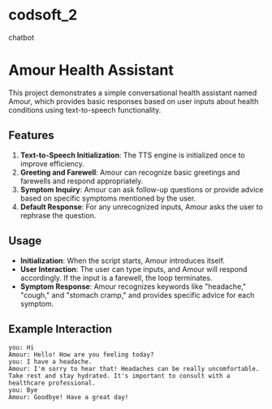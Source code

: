 # codsoft_2
chatbot
# Amour Health Assistant

This project demonstrates a simple conversational health assistant named Amour, which provides basic responses based on user inputs about health conditions using text-to-speech functionality.

## Features

1. **Text-to-Speech Initialization**: The TTS engine is initialized once to improve efficiency.
2. **Greeting and Farewell**: Amour can recognize basic greetings and farewells and respond appropriately.
3. **Symptom Inquiry**: Amour can ask follow-up questions or provide advice based on specific symptoms mentioned by the user.
4. **Default Response**: For any unrecognized inputs, Amour asks the user to rephrase the question.

## Usage

- **Initialization**: When the script starts, Amour introduces itself.
- **User Interaction**: The user can type inputs, and Amour will respond accordingly. If the input is a farewell, the loop terminates.
- **Symptom Response**: Amour recognizes keywords like "headache," "cough," and "stomach cramp," and provides specific advice for each symptom.

## Example Interaction

```
you: Hi
Amour: Hello! How are you feeling today?
you: I have a headache.
Amour: I'm sorry to hear that! Headaches can be really uncomfortable. Take rest and stay hydrated. It's important to consult with a healthcare professional.
you: Bye
Amour: Goodbye! Have a great day!


